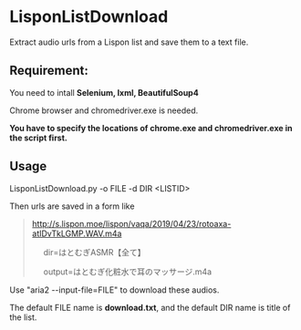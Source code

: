 # LisponListDownload
Extract audio urls from a Lispon list and save them to a text file.

## Requirement:

You need to intall __Selenium, lxml, BeautifulSoup4__

Chrome browser and chromedriver.exe is needed.

__You have to specify the locations of chrome.exe and chromedriver.exe in the script first.__

## Usage

LisponListDownload.py -o FILE -d DIR \<LISTID\>

Then urls are saved in a form like

>http://s.lispon.moe/lispon/vaqa/2019/04/23/rotoaxa-atIDvTkLGMP.WAV.m4a
>
>&nbsp;&nbsp;&nbsp;&nbsp; dir=はとむぎASMR【全て】 	 
>	 
>&nbsp;&nbsp;&nbsp;&nbsp; output=はとむぎ化粧水で耳のマッサージ.m4a

Use "aria2 --input-file=FILE" to download these audios.

The default FILE name is __download.txt__, and the default DIR name is title of the list.

